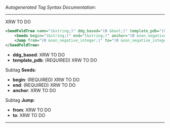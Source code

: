 <!-- THIS IS AN AUTOGENERATED FILE: Don't edit it directly, instead change the schema definition in the code itself. -->

_Autogenerated Tag Syntax Documentation:_

---
XRW TO DO

```xml
<SeedFoldTree name="(&string;)" ddg_based="(0 &bool;)" template_pdb="(&string;)" >
    <Seeds begin="(&string;)" end="(&string;)" anchor="(0 &non_negative_integer;)" />
    <Jump from="(0 &non_negative_integer;)" to="(0 &non_negative_integer;)" />
</SeedFoldTree>
```

-   **ddg_based**: XRW TO DO
-   **template_pdb**: (REQUIRED) XRW TO DO


Subtag **Seeds**:   

-   **begin**: (REQUIRED) XRW TO DO
-   **end**: (REQUIRED) XRW TO DO
-   **anchor**: XRW TO DO

Subtag **Jump**:   

-   **from**: XRW TO DO
-   **to**: XRW TO DO

---
